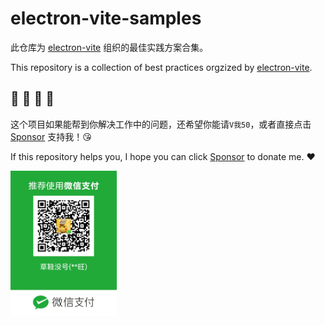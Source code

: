 # electron-vite-samples

此仓库为 [electron-vite](https://github.com/electron-vite) 组织的最佳实践方案合集。

This repository is a collection of best practices orgzized by [electron-vite](https://github.com/electron-vite).

## 🍵 🍰 🍣 🍟

这个项目如果能帮到你解决工作中的问题，还希望你能请`V我50`，或者直接点击 [Sponsor](https://github.com/sponsors/caoxiemeihao) 支持我！😘

If this repository helps you, I hope you can click [Sponsor](https://github.com/sponsors/caoxiemeihao) to donate me. ❤️

<img width="170" src="https://github.com/caoxiemeihao/blog/raw/main/assets/$qrcode/$.png?raw=true" style="max-width: 100%;">
